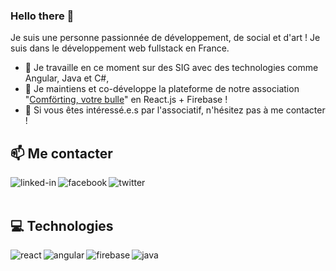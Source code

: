 ### Hello there 👋

Je suis une personne passionnée de développement, de social et d'art !
Je suis dans le développement web fullstack en France.

- 🔭 Je travaille en ce moment sur des SIG avec des technologies comme Angular, Java et C#,
- 👯 Je maintiens et co-développe la plateforme de notre association "[Comförting, votre bulle](https://comforting.xyz)" en React.js + Firebase !
- 🤔 Si vous êtes intéressé.e.s par l'associatif, n'hésitez pas à me contacter !

## 📫 Me contacter
[<img align="left" alt="linked-in" src="https://img.shields.io/badge/linkedin-%230077B5.svg?&style=for-the-badge&logo=linkedin&logoColor=white" />](https://www.linkedin.com/in/jerome-gil/)
[<img align="left" alt="facebook" src="https://img.shields.io/badge/facebook-%231877F2.svg?&style=for-the-badge&logo=facebook&logoColor=white" />](https://www.facebook.com/jerome.gil.16/)
[<img align="left" alt="twitter" src="https://img.shields.io/badge/twitter-%231DA1F2.svg?&style=for-the-badge&logo=twitter&logoColor=white" />](https://twitter.com/hemoreg)

<br>
<br>

## 💻 Technologies
<img align="left" alt="react" src="https://img.shields.io/badge/react%20-%2320232a.svg?&style=for-the-badge&logo=react&logoColor=%2361DAFB" />
<img align="left" alt="angular" src="https://img.shields.io/badge/Angular-red?&style=for-the-badge&logo=angular" />
<img align="left" alt="firebase" src="https://img.shields.io/badge/firebase-blue?&style=for-the-badge&logo=firebase" />
<img align="left" alt="java" src="https://img.shields.io/badge/Java-lightgrey?&style=for-the-badge&logo=java" />
